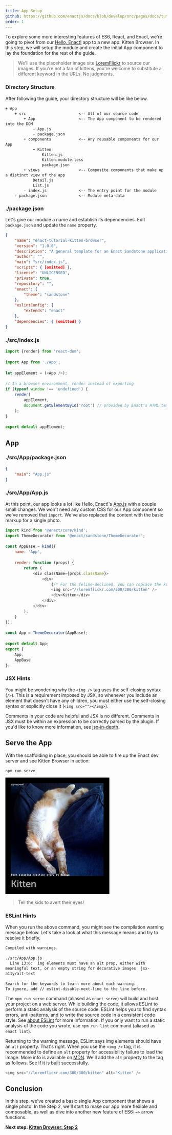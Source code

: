 ```yaml
---
title: App Setup
github: https://github.com/enactjs/docs/blob/develop/src/pages/docs/tutorials/tutorial-kitten-browser/app-setup/index.md
order: 1
---
```


<!--
* Concept: App Scaffolding
* Concept: JSX - syntax and comments
-->

To explore some more interesting features of ES6, React, and Enact, we're going to pivot from our [Hello, Enact!](../../tutorial-hello-enact/) app to a new app: Kitten Browser. In this step, we will setup the module and create the initial App component to lay the foundation for the rest of the guide.

> We'll use the placeholder image site [LoremFlickr](http://loremflickr.com/) to source our images.
> If you're not a fan of kittens, you're welcome to substitute a different keyword in the URLs.  No judgments.

### Directory Structure
After following the guide, your directory structure will be like below.
```none
+ App
	+ src						<-- All of our source code
		+ App					<-- The App component to be rendered into the DOM
			- App.js
			- package.json
		+ components			<-- Any reusable components for our App
			+ Kitten
				Kitten.js
				Kitten.module.less
				package.json
		+ views					<-- Composite components that make up a distinct view of the app
			Detail.js
			List.js
		- index.js				<-- The entry point for the module
	- package.json				<-- Module meta-data
```
### ./package.json

Let's give our module a name and establish its dependencies.  Edit `package.json` and update the `name` property.

```json
{
	"name": "enact-tutorial-kitten-browser",
	"version": "1.0.0",
	"description": "A general template for an Enact Sandstone application.",
	"author": "",
	"main": "src/index.js",
	"scripts": { [omitted] },
	"license": "UNLICENSED",
	"private": true,	
	"repository": "",
	"enact": {
		"theme": "sandstone"
	},
	"eslintConfig": {
		"extends": "enact"
	},
	"dependencies": { [omitted] }
}
```
### ./src/index.js
```js
import {render} from 'react-dom';

import App from './App';

let appElement = (<App />);

// In a browser environment, render instead of exporting
if (typeof window !== 'undefined') {
	render(
		appElement,
		document.getElementById('root') // provided by Enact's HTML template
	);
}

export default appElement;
```
## App

### ./src/App/package.json
```json
{
	"main": "App.js"
}
```
### ./src/App/App.js

At this point, our app looks a lot like Hello, Enact!'s [App.js](../../tutorial-hello-enact/kind#updating-appjs) with a couple small changes. We won't need any custom CSS for our App component so we've removed that `import`. We've also replaced the content with the basic markup for a single photo.
```js
import kind from '@enact/core/kind';
import ThemeDecorator from '@enact/sandstone/ThemeDecorator';

const AppBase = kind({
	name: 'App',

	render: function (props) {
		return (
			<div className={props.className}>
				<div>
					{/* For the feline-declined, you can replace the keyword below */}
					<img src="//loremflickr.com/300/300/kitten" />
					<div>Kitten</div>
				</div>
			</div>
		);
	}
});

const App = ThemeDecorator(AppBase);

export default App;
export {
	App,
	AppBase
};
```

### JSX Hints

You might be wondering why the `<img />` tag uses the self-closing syntax (`/>`). This is a requirement imposed by JSX, so whenever you include an element that doesn't have any children, you must either use the self-closing syntax or explicitly close it (`<img src=""></img>`).

Comments in your code are helpful and JSX is no different. Comments in JSX must be within an expression to be correctly parsed by the plugin.
If you'd like to know more information, see [jsx-in-depth](https://reactjs.org/docs/jsx-in-depth.html).

## Serve the App

With the scaffolding in place, you should be able to fire up the Enact dev server and see
Kitten Browser in action:
```bash
npm run serve
```
![Kitten Browser Step 1](KittenBrowser-Step1.png)
> Tell the kids to avert their eyes!

### ESLint Hints

When you run the above command, you might see the compilation warning message below. Let's take a look at what this message means and try to resolve it briefly.
```console
Compiled with warnings.

./src/App/App.js
  Line 13:6:  img elements must have an alt prop, either with meaningful text, or an empty string for decorative images  jsx-a11y/alt-text

Search for the keywords to learn more about each warning.
To ignore, add // eslint-disable-next-line to the line before.
```
The `npm run serve` command (aliased as `enact serve`) will build and host your project on a web server. While building the code, it allows ESLint to perform a static analysis of the source code. ESLint helps you to find syntax errors, anti-patterns, and to write the source code in a consistent code style. See [about ESLint](https://eslint.org/docs/about/) for more information. If you only want to run a static analysis of the code you wrote, use `npm run lint` command (aliased as `enact lint`).

Returning to the warning message, ESLint says img elements should have an `alt` property. That's right. When you use the `<img />` tag, it is recommended to define an `alt` property for accessibility failure to load the image. More info is available on [MDN](https://developer.mozilla.org/en-US/docs/Web/HTML/Element/img). We'll add the `alt` property to the tag as follows. See if it is built successfully.
```js
<img src="//loremflickr.com/300/300/kitten" alt="Kitten" />
```

## Conclusion

In this step, we've created a basic single App component that shows a single photo. In the Step 2, we'll start to make our app more flexible and composable, as well as dive into another new feature of ES6: `=>` arrow functions.

**Next step: [Kitten Browser: Step 2](../reusable-components/)**
